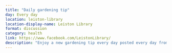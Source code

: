 ```yaml
---
title: "Daily gardening tip"
day: Every day
location: leiston-library
location-display-name: Leiston Library
format: discussion
category: health
link: https://www.facebook.com/LeistonLibrary/
description: "Enjoy a new gardening tip every day posted every day from one of Radio Suffolk’s gardening hour experts, Matt Tanton Brown."
---
```

